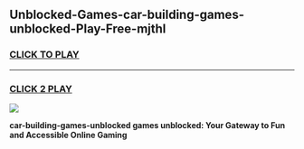 
## Unblocked-Games-car-building-games-unblocked-Play-Free-mjthl
<h3>
<a href="https://premium76.site?title=car-building-games-unblocked&ref=10A">CLICK TO PLAY</a></h3>
<hr>

<h3>
<a href="https://premium76.site?title=car-building-games-unblocked&ref=10A">CLICK 2 PLAY</a>
  
</h3>

<a href="https://premium76.site?title=car-building-games-unblocked&ref=10A"><img src="https://clearcache.store/games.png"></a>


**car-building-games-unblocked games unblocked: Your Gateway to Fun and Accessible Online Gaming**
